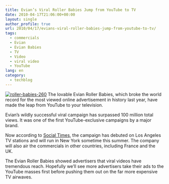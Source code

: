 ```yaml
---
title: Evian’s Viral Roller Babies Jump from YouTube to TV
date: 2010-04-17T21:06:00+00:00
layout: single
author_profile: true
url: 2010/04/17/evians-viral-roller-babies-jump-from-youtube-to-tv/
tags:
  - commercials
  - Evian
  - Evian Babies
  - TV
  - Video
  - viral video
  - YouTube
lang: en
category: 
  - techblog
---
```

[![roller-babies-260](http://lh5.ggpht.com/_vaUVXcmC3OI/S8obvd39RMI/AAAAAAAACAw/4ZdEB6utAnw/roller-babies-260_thumb%5B2%5D.png?imgmax=800 "roller-babies-260")](http://lh5.ggpht.com/_vaUVXcmC3OI/S8obqtxoelI/AAAAAAAACAs/41JibzW0WuQ/s1600-h/roller-babies-260%5B4%5D.png) The lovable Evian Roller Babies, which broke the world record for the most viewed online advertisement in history last year, have made the leap from YouTube to your television. 

Evian’s wildly successful viral campaign has surpassed 100 million total views. It was one of the first YouTube-exclusive campaigns by a major brand. 

Now according to [Social Times](http://www.socialtimes.com/2010/04/evian%E2%80%99s-roller-babies-viral-campaign-headed-for-television/), the campaign has debuted on Los Angeles TV stations and will run in New York sometime this summer. The company will also air the commercials in other countries, including France and the UK. 

The Evian Roller Babies showed advertisers that viral videos have tremendous reach. Hopefully we’ll see more advertisers take their ads to the YouTube masses first before pushing them out on the far more expensive TV airwaves. </p>